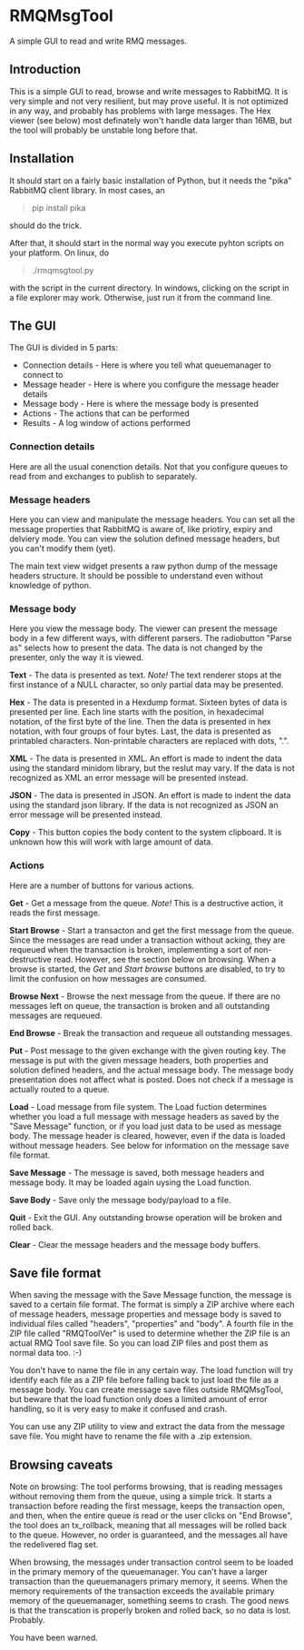 # RMQMsgTool
A simple GUI to read and write RMQ messages.

## Introduction

This is a simple GUI to read, browse and write messages to RabbitMQ. 
It is very simple and not very resilient, but may prove useful. It is not 
optimized in any way, and probably has problems with large messages. The Hex
viewer (see below) most definately won't handle data larger than 16MB, but the
tool will probably be unstable long before that.

## Installation

It should start on a fairly basic installation of Python, but it
needs the "pika" RabbitMQ client library. In most cases, an

  > pip install pika
  
  
should do the trick.

After that, it should start in the normal way you execute pyhton scripts
on your platform. On linux, do

 > ./rmqmsgtool.py 
 
with the script in the current directory. In windows, clicking on the script in a file
explorer may work. Otherwise, just run it from the command line. 

## The GUI

The GUI is divided in 5 parts:

- Connection details - Here is where you tell what queuemanager to connect to
- Message header - Here is where you configure the message header details
- Message body - Here is where the message body is presented
- Actions - The actions that can be performed 
- Results - A log window of actions performed

### Connection details

Here are all the usual conenction details. Not that you configure queues to read from
and exchanges to publish to separately.

### Message headers

Here you can view and manipulate the message headers. You can set all the  
message properties that RabbitMQ is aware of, like priotiry, expiry and delviery mode.
You can view the solution defined message headers, but you can't modify them (yet).

The main text view widget presents a raw python dump of the message headers structure. It
should be possible to understand even without knowledge of python.

### Message body

Here you view the message body. The viewer can present the message body in a few 
different ways, with different parsers. The radiobutton "Parse as" selects how to present
the data. The data is not changed by the presenter, only the way it is viewed.

**Text** - The data is presented as text. *Note!* The text renderer stops at the first instance
of a NULL character, so only partial data may be presented.

**Hex** - The data is presented in a Hexdump format. Sixteen bytes of data is presented per
line. Each line starts with the position, in hexadecimal notation, of the first byte of
the line. Then the data is presented in hex notation, with four groups of four bytes. 
Last, the data is presented as printabled characters. Non-printable characters are replaced
with dots, ".".

**XML** - The data is presented in XML. An effort is made to indent the data using the standard
minidom library, but the reslut may vary. If the data is not recognized as XML an error message
will be presented instead. 

**JSON** - The data is presented in JSON. An effort is made to indent the data using the standard
json library. If the data is not recognized as JSON an error message will be presented instead. 

**Copy** - This button copies the body content to the system clipboard. It is unknown how this will
work with large amount of data. 

### Actions

Here are a number of buttons for various actions.
 
**Get** - Get a message from the queue. *Note!* This is a destructive action, it reads the first
message.

**Start Browse** - Start a transacton and get the first message from the queue. Since the messages
are read under a transaction without acking, they are requeued when the transaction is broken, 
implementing a sort of non-destructive read. However, see the section below on browsing. When a
browse is started, the *Get* and *Start browse* buttons are disabled, to try to limit the 
confusion on how messages are consumed.

**Browse Next** - Browse the next message from the queue. If there are no messages left on queue,
the transaction is broken and all outstanding messages are requeued.

**End Browse** - Break the transaction and requeue all outstanding messages.

**Put** - Post message to the given exchange with the given routing key. The message is put with
the given message headers, both properties and solution defined headers, and the actual message
body. The message body presentation does not affect what is posted. Does not check if a message
is actually routed to a queue.

**Load** - Load message from file system. The Load fuction determines whether you load a full 
message with message headers as saved by the "Save Message" function, or if you load just data
to be used as message body. The message header is cleared, however, even if the data is loaded
without message headers. See below for information on the message save file format.

**Save Message** - The message is saved, both message headers and message body. It may be loaded 
again uysing the Load function.

**Save Body** - Save only the message body/payload to a file.

**Quit** - Exit the GUI. Any outstanding browse operation will be broken and rolled back.

**Clear** - Clear the message headers and the message body buffers. 

## Save file format

When saving the message with the Save Message function, the message is saved to a certain file
format. The format is simply a ZIP archive where each of message headers, message properties
and message body is saved to individual files called "headers", "properties" and "body".
A fourth file in the ZIP file called "RMQToolVer" is used to determine whether the ZIP file
is an actual RMQ Tool save file. So you can load ZIP files and post them as normal data too. :-)

You don't have to name the file in any certain way. The load function will try identify each file
as a ZIP file before falling back to just load the file as a message body. You can create message
save files outside RMQMsgTool, but beware that the load function only does a limited amount of
error handling, so it is very easy to make it confused and crash. 

You can use any ZIP utility to view and extract the data from the message save file. You might
have to rename the file with a .zip extension. 

## Browsing caveats

Note on browsing: The tool performs browsing, that is reading messages 
without removing them from the queue, using a simple trick. It
starts a transaction before reading the first message, keeps the 
transaction open, and then, when the entire queue is read or the
user clicks on "End Browse", the tool does an tx_rollback, meaning
that all messages will be rolled back to the queue. However,
no order is guaranteed, and the messages all have the redelivered flag
set. 

When browsing, the messages under transaction control seem to be loaded 
in the primary memory of the queuemanager. You can't have a larger 
transaction than the queuemanagers primary memory, it seems. When the 
memory requirements of the transaction exceeds the available primary 
memory of the queuemanager, something seems to crash. The good news is 
that the transcation is  properly broken and rolled back, so no data is lost.
Probably.

You have been warned.
